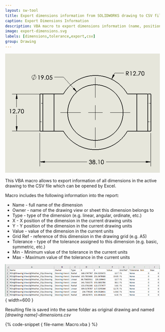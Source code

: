 ```yaml
---
layout: sw-tool
title: Export dimensions information from SOLIDWORKS drawing to CSV file
caption: Export Dimensions Information
description: VBA macro to export dimensions information (name, position, location, zone, value, tolerance) from SOLIDWORKS drawing to the CSV file
image: export-dimensions.svg
labels: [dimensions,tolerance,export,csv]
group: Drawing
---
```

![Dimensions in the drawing view](drawing-view.png)

This VBA macro allows to export information of all dimensions in the active drawing to the CSV file which can be opened by Excel.

Macro includes the following information into the report:

* Name - full name of the dimension
* Owner - name of the drawing view or sheet this dimension belongs to
* Type - type of the dimension (e.g. linear, angular, ordinate, etc.)
* X - X position of the dimension in the current drawing units
* Y - Y position of the dimension in the current drawing units
* Value - value of the dimension in the current units
* Grid Ref - reference of this dimension in the drawing grid (e.g. A5)
* Tolerance - type of the tolerance assigned to this dimension (e.g. basic, symmetric, etc.)
* Min - Minimum value of the tolerance in the current units
* Max - Maximum value of the tolerance in the current units

![Dimensions information opened in Excel](dimensions-report.png){ width=600 }

Resulting file is saved into the same folder as original drawing and named *[drawing name]-dimensions.csv*

{% code-snippet { file-name: Macro.vba } %}